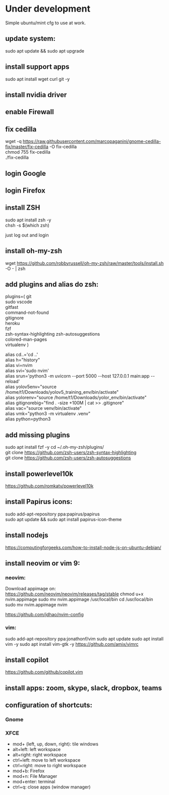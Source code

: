 # Under development

Simple  ubuntu/mint cfg to use at work.

## update system: 

sudo apt update && sudo apt upgrade

## install support apps

sudo apt install wget curl git -y

## install nvidia driver

## enable Firewall

## fix cedilla

wget -q https://raw.githubusercontent.com/marcopaganini/gnome-cedilla-fix/master/fix-cedilla -O fix-cedilla  
chmod 755 fix-cedilla  
./fix-cedilla

## login Google

## login Firefox

## install ZSH

sudo apt install zsh -y  
chsh -s $(which zsh)

just log out and login

## install oh-my-zsh

wget https://github.com/robbyrussell/oh-my-zsh/raw/master/tools/install.sh -O - | zsh

## add plugins and alias do zsh:

plugins=(
    git  
    sudo 
    vscode  
    gitfast  
    command-not-found  
    gitignore  
    heroku  
    fzf  
    zsh-syntax-highlighting 
    zsh-autosuggestions  
    colored-man-pages  
    virtualenv
)

alias cd..='cd ..'  
alias h="history"  
alias vi=nvim  
alias svi='sudo nvim'  
alias srun='python3 -m uvicorn --port 5000 --host 127.0.0.1 main:app --reload'  
alias yolov5env="source /home/t1/Downloads/yolov5_training_env/bin/activate"  
alias yolorenv="source /home/t1/Downloads/yolor_env/bin/activate"  
alias gitignorebig="find . -size +100M | cat >> .gitignore"  
alias vac="source venv/bin/activate"  
alias vmk="python3 -m virtualenv .venv"  
alias python=python3

## add missing plugins

sudo apt install fzf -y
cd ~/.oh-my-zsh/plugins/  
git clone https://github.com/zsh-users/zsh-syntax-highlighting  
git clone https://github.com/zsh-users/zsh-autosuggestions

## install powerlevel10k

https://github.com/romkatv/powerlevel10k

## install Papirus icons:

sudo add-apt-repository ppa:papirus/papirus  
sudo apt update && sudo apt install papirus-icon-theme

## install nodejs

https://computingforgeeks.com/how-to-install-node-js-on-ubuntu-debian/

## install neovim or vim 9:

### neovim:

Download appimage on:
https://github.com/neovim/neovim/releases/tag/stable
chmod u+x nvim.appimage
sudo mv nvim.appimage /usr/local/bin 
cd /usr/local/bin 
sudo mv nvim.appimage nvim

https://github.com/jdhao/nvim-config

### vim: 

sudo add-apt-repository ppa:jonathonf/vim
sudo apt update
sudo apt install vim -y
sudo apt install vim-gtk -y
https://github.com/amix/vimrc

## install copilot

https://github.com/github/copilot.vim


## install apps: zoom, skype, slack, dropbox, teams

## configuration of shortcuts:

### Gnome


### XFCE
- mod+ (left, up, down, right): tile windows
- alt+left: left workspace
- alt+right: right workspace
- ctrl+left: move to left workspace
- ctrl+right: move to right workspace
- mod+b: Firefox
- mod+n: File Manager
- mod+enter: terminal
- ctrl+q: close apps (window manager)
